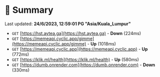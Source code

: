 # 📖 Summary
Last updated: **24/6/2023, 12:59:01 PG "Asia/Kuala_Lumpur"**

- `GET` [https://hst.aytea.ga](https://hst.aytea.ga) - **Down** (224ms)
- `GET` [https://memeapi.cyclic.app/gimme](https://memeapi.cyclic.app/gimme) - **Up** (1018ms)
- `GET` [https://memeapi.cyclic.app](https://memeapi.cyclic.app) - **Up** (772ms)
- `GET` [https://klik.ml/health](https://klik.ml/health) - **Up** (580ms)
- `GET` [https://dumb.onrender.com](https://dumb.onrender.com) - **Down** (330ms)
